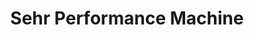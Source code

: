 ---
title: "Sehr Performance Machine"
url: /sioux-falls/sehr-performance-machine/
shop: car parts
---